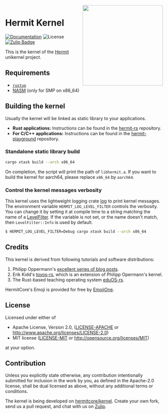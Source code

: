 <img width="256" align="right" src="https://github.com/hermitcore/.github/blob/main/img/Hermit.svg" />

# Hermit Kernel

[![Documentation](https://img.shields.io/badge/docs-latest-blue.svg)](https://hermitcore.github.io/kernel/hermit/)
![License](https://img.shields.io/badge/license-MIT%2FApache--2.0-blue)
[![Zulip Badge](https://img.shields.io/badge/chat-hermit-57A37C?logo=zulip)](https://hermit.zulipchat.com/)

This is the kernel of the [Hermit](https://github.com/hermitcore) unikernel project.

## Requirements

* [`rustup`](https://www.rust-lang.org/tools/install)
* [NASM](https://nasm.us/) (only for SMP on x86_64)

## Building the kernel

Usually the kernel will be linked as static library to your applications.

- **Rust applications:** Instructions can be found in the [hermit-rs](https://github.com/hermitcore/hermit-rs) repository.
- **For C/C++ applications:** Instructions can be found in the [hermit-playground](https://github.com/hermitcore/hermit-playground) repository.
 

### Standalone static library build

```sh
cargo xtask build --arch x86_64
```

On completion, the script will print the path of `libhermit.a`.
If you want to build the kernel for aarch64, please replace `x86_64` by `aarch64`.

### Control the kernel messages verbosity

This kernel uses the lightweight logging crate [log](https://github.com/rust-lang/log) to print kernel messages.
The environment variable `HERMIT_LOG_LEVEL_FILTER` controls the verbosity. 
You can change it by setting it at compile time to a string matching the name of a [LevelFilter](https://docs.rs/log/0.4.8/log/enum.LevelFilter.html).
If the variable is not set, or the name doesn't match, then `LevelFilter::Info` is used by default.

```sh
$ HERMIT_LOG_LEVEL_FILTER=Debug cargo xtask build --arch x86_64
```

## Credits

This kernel is derived from following tutorials and software distributions:

1. Philipp Oppermann's [excellent series of blog posts][opp].
2. Erik Kidd's [toyos-rs][kidd], which is an extension of Philipp Opermann's kernel.
3. The Rust-based teaching operating system [eduOS-rs][eduos].

[opp]: http://blog.phil-opp.com/
[kidd]: http://www.randomhacks.net/bare-metal-rust/
[eduos]: http://rwth-os.github.io/eduOS-rs/

HermitCore's Emoji is provided for free by [EmojiOne](https://www.gfxmag.com/crab-emoji-vector-icon/).

## License

Licensed under either of

* Apache License, Version 2.0, ([LICENSE-APACHE](LICENSE-APACHE) or http://www.apache.org/licenses/LICENSE-2.0)
* MIT license ([LICENSE-MIT](LICENSE-MIT) or http://opensource.org/licenses/MIT)

at your option.

## Contribution

Unless you explicitly state otherwise, any contribution intentionally submitted for inclusion in the work by you, as defined in the Apache-2.0 license, shall be dual licensed as above, without any additional terms or conditions.

The kernel is being developed on [hermitcore/kernel](https://github.com/hermitcore/kernel).
Create your own fork, send us a pull request, and chat with us on [Zulip](https://hermit.zulipchat.com/).
